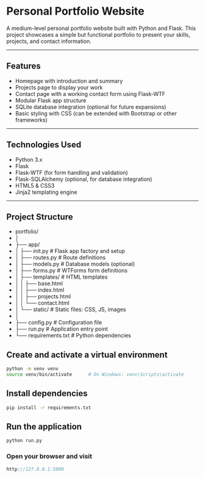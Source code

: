 # Personal Portfolio Website

A medium-level personal portfolio website built with Python and Flask. This project showcases a simple but functional portfolio to present your skills, projects, and contact information.

---

## Features

- Homepage with introduction and summary
- Projects page to display your work
- Contact page with a working contact form using Flask-WTF
- Modular Flask app structure
- SQLite database integration (optional for future expansions)
- Basic styling with CSS (can be extended with Bootstrap or other frameworks)

---

## Technologies Used

- Python 3.x
- Flask
- Flask-WTF (for form handling and validation)
- Flask-SQLAlchemy (optional, for database integration)
- HTML5 & CSS3
- Jinja2 templating engine

---

## Project Structure

- portfolio/
- │
- ├── app/
- │ ├── init.py # Flask app factory and setup
- │ ├── routes.py # Route definitions
- │ ├── models.py # Database models (optional)
- │ ├── forms.py # WTForms form definitions
- │ ├── templates/ # HTML templates
- │ │ ├── base.html
- │ │ ├── index.html
- │ │ ├── projects.html
- │ │ └── contact.html
- │ └── static/ # Static files: CSS, JS, images
- │
- ├── config.py # Configuration file
- ├── run.py # Application entry point
- └── requirements.txt # Python dependencies

## Create and activate a virtual environment
```bash
python -m venv venv
source venv/bin/activate      # On Windows: venv\Scripts\activate
```

## Install dependencies

```bash
pip install -r requirements.txt
```

## Run the application

```bash
python run.py
```


### Open your browser and visit

```cpp
http://127.0.0.1:5000
```